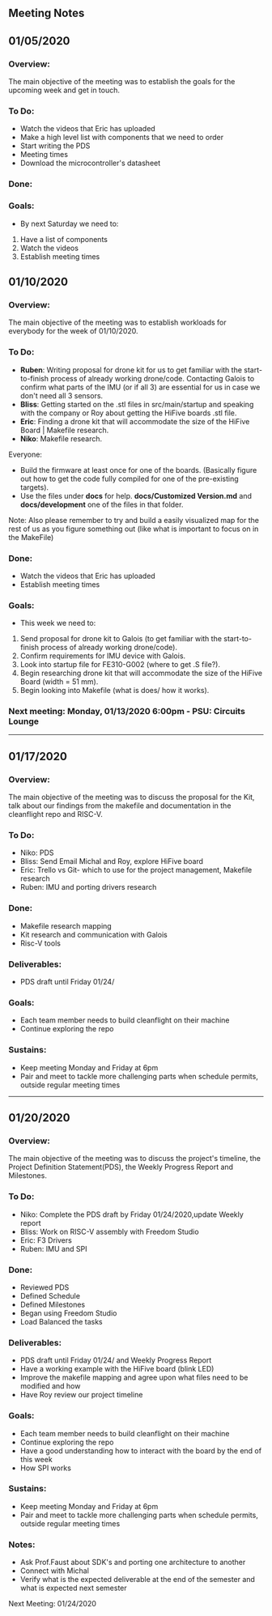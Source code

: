 ## Meeting Notes


## 01/05/2020
### Overview:
The main objective of the meeting was to establish the goals for the upcoming week and get in touch.
 
### To Do:
- Watch the videos that Eric has uploaded
- Make a high level list with components that we need to order
- Start writing the PDS
- Meeting times
- Download the microcontroller's datasheet

### Done:

### Goals:
- By next Saturday we need to:
1. Have a list of components
2. Watch the videos
3. Establish meeting times


## 01/10/2020
### Overview:
The main objective of the meeting was to establish workloads for everybody for the week of 01/10/2020.
 
### To Do:
- **Ruben**: Writing proposal for drone kit for us to get familiar with the start-to-finish process of already working drone/code. Contacting Galois to confirm what parts of the IMU (or if all 3) are essential for us in case we don't need all 3 sensors.
- **Bliss**: Getting started on the .stl files in src/main/startup and speaking with the company or Roy about getting the HiFive boards .stl file.
- **Eric**: Finding a drone kit that will accommodate the size of the HiFive Board | Makefile research.
- **Niko**: Makefile research.

Everyone:
- Build the firmware at least once for one of the boards. (Basically figure out how to get the code fully compiled for one of the pre-existing targets).
- Use the files under **docs** for help. **docs/Customized Version.md**  and **docs/development** one of the files in that folder.

Note: Also please remember to try and build a easily visualized map for the rest of us as you figure something out (like what is important to focus on in the MakeFile)

### Done:
- Watch the videos that Eric has uploaded
- Establish meeting times

### Goals:
- This week we need to:
1. Send proposal for drone kit to Galois (to get familiar with the start-to-finish process of already working drone/code).
2. Confirm requirements for IMU device with Galois.
3. Look into startup file for FE310-G002 (where to get .S file?).
4. Begin researching drone kit that will accommodate the size of the HiFive Board (width = 51 mm).
5. Begin looking into Makefile (what is does/ how it works).

### Next meeting: Monday, 01/13/2020 6:00pm - PSU: Circuits Lounge
----
## 01/17/2020
### Overview:
The main objective of the meeting was to discuss the proposal for the Kit, 
talk about our findings
from the makefile and documentation in the cleanflight repo and RISC-V.
 
### To Do:
- Niko: PDS
- Bliss: Send Email Michal and Roy, explore HiFive board
- Eric: Trello vs Git- which to use for the project management, Makefile research
- Ruben: IMU and porting drivers research

### Done:
- Makefile research mapping
- Kit research and communication with Galois
- Risc-V tools

### Deliverables:
- PDS draft until Friday 01/24/

### Goals:
- Each team member needs to build cleanflight on their machine
- Continue exploring the repo

### Sustains:
- Keep meeting Monday and Friday at 6pm
- Pair and meet to tackle more challenging parts when schedule permits, 
outside regular meeting times
-------
## 01/20/2020
### Overview:
The main objective of the meeting was to discuss the project's timeline, the Project Definition Statement(PDS), the Weekly Progress Report and Milestones.

### To Do:
- Niko: Complete the PDS draft by Friday 01/24/2020,update Weekly report
- Bliss: Work on RISC-V assembly with Freedom Studio
- Eric: F3 Drivers
- Ruben: IMU and SPI


### Done:
- Reviewed PDS
- Defined Schedule
- Defined Milestones
- Began using Freedom Studio
- Load Balanced the tasks

### Deliverables:
- PDS draft until Friday 01/24/ and Weekly Progress Report
- Have a working example with the HiFive board (blink LED)
- Improve the makefile mapping and agree upon what files need to be modified and how
- Have Roy review our project timeline

### Goals:
- Each team member needs to build cleanflight on their machine
- Continue exploring the repo
- Have a good understanding how to interact with the board by the end of this week 
- How SPI works

### Sustains:
- Keep meeting Monday and Friday at 6pm
- Pair and meet to tackle more challenging parts when schedule permits,
outside regular meeting times

### Notes:
- Ask Prof.Faust about SDK's and porting one architecture to another
- Connect with Michal
- Verify what is the expected deliverable at the end of the semester and what is expected next semester

Next Meeting: 01/24/2020














